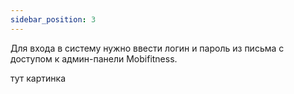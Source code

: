 ```yaml
---
sidebar_position: 3
---
```


Для входа в систему нужно ввести логин и пароль из письма с доступом к админ-панели Mobifitness.

тут картинка